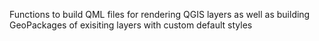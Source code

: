 Functions to build QML files for rendering QGIS layers as well as building GeoPackages of exisiting layers with custom default styles
